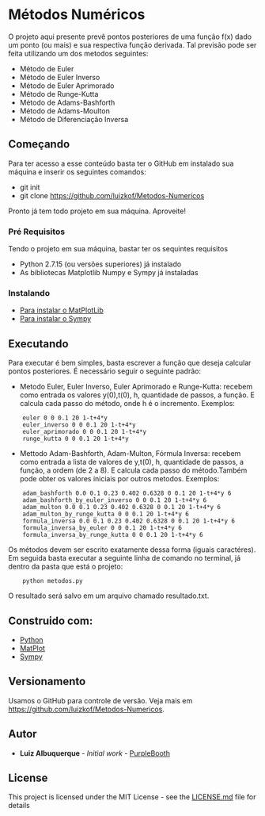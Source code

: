 # Métodos Numéricos 

O projeto aqui presente prevê pontos posteriores de uma função f(x) dado um ponto (ou mais) e sua respectiva função derivada. Tal previsão pode ser feita utilizando um dos metodos seguintes:
- Método de Euler
- Método de Euler Inverso
- Método de Euler Aprimorado
- Método de Runge-Kutta
- Método de Adams-Bashforth
- Método de Adams-Moulton
- Método de Diferenciação Inversa

## Começando

Para ter acesso a esse conteúdo basta ter o GitHub em instalado sua máquina e inserir os seguintes comandos:

- git init
- git clone https://github.com/luizkof/Metodos-Numericos


Pronto já tem todo projeto em sua máquina. Aproveite!

### Pré Requisitos

Tendo o projeto em sua máquina, bastar ter os sequintes requisitos

- Python 2.7.15 (ou versões superiores) já instalado
- As bibliotecas Matplotlib Numpy e Sympy já instaladas


### Instalando
* [Para instalar o MatPlotLib](https://matplotlib.org/users/installing.html) 
* [Para instalar o Sympy](https://docs.sympy.org/latest/install.html) 

## Executando

Para executar é bem simples, basta escrever a função que deseja calcular pontos posteriores. 
É necessário seguir o seguinte padrão: 
- Metodo Euler, Euler Inverso, Euler Aprimorado e Runge-Kutta: recebem como entrada os valores y(0),t(0), h, quantidade de passos, a função. E
calcula cada passo do método, onde h é o incremento. Exemplos:

```
    euler 0 0 0.1 20 1-t+4*y
    euler_inverso 0 0 0.1 20 1-t+4*y
    euler_aprimorado 0 0 0.1 20 1-t+4*y
    runge_kutta 0 0 0.1 20 1-t+4*y

```

- Mettodo Adam-Bashforth, Adam-Multon, Fórmula Inversa: recebem como entrada a lista de valores de y,t(0), h, quantidade de passos, a função,
a ordem (de 2 a 8). E calcula cada passo do método.Também pode obter os valores iniciais por outros metodos. Exemplos:

```
    adam_bashforth 0.0 0.1 0.23 0.402 0.6328 0 0.1 20 1-t+4*y 6
    adam_bashforth_by_euler_inverso 0 0 0.1 20 1-t+4*y 6
    adam_multon 0.0 0.1 0.23 0.402 0.6328 0 0.1 20 1-t+4*y 6
    adam_multon_by_runge_kutta 0 0 0.1 20 1-t+4*y 6
    formula_inversa 0.0 0.1 0.23 0.402 0.6328 0 0.1 20 1-t+4*y 6
    formula_inversa_by_euler 0 0 0.1 20 1-t+4*y 6
    formula_inversa_by_runge_kutta 0 0 0.1 20 1-t+4*y 6
```

Os métodos devem ser escrito exatamente dessa forma (iguais caractéres).
Em seguida basta executar a seguinte linha de comando no terminal, já dentro da pasta que está o projeto:
```
    python metodos.py
```

O resultado será salvo em um arquivo chamado resultado.txt. 

## Construido com:

* [Python](https://www.python.org/) 
* [MatPlot](https://matplotlib.org/) 
* [Sympy](https://www.sympy.org/pt/index.html) 



## Versionamento
Usamos o GitHub para controle de versão. Veja mais em https://github.com/luizkof/Metodos-Numericos.

## Autor

* **Luiz Albuquerque** - *Initial work* - [PurpleBooth](https://github.com/luizkof)


## License

This project is licensed under the MIT License - see the [LICENSE.md](LICENSE.md) file for details

